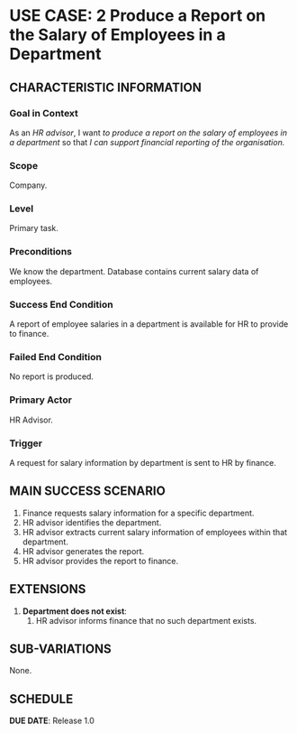 # USE CASE: 2 Produce a Report on the Salary of Employees in a Department

## CHARACTERISTIC INFORMATION

### Goal in Context
As an *HR advisor*, I want *to produce a report on the salary of employees in a department* so that *I can support financial reporting of the organisation.*

### Scope
Company.

### Level
Primary task.

### Preconditions
We know the department. Database contains current salary data of employees.

### Success End Condition
A report of employee salaries in a department is available for HR to provide to finance.

### Failed End Condition
No report is produced.

### Primary Actor
HR Advisor.

### Trigger
A request for salary information by department is sent to HR by finance.

## MAIN SUCCESS SCENARIO

1. Finance requests salary information for a specific department.
2. HR advisor identifies the department.
3. HR advisor extracts current salary information of employees within that department.
4. HR advisor generates the report.
5. HR advisor provides the report to finance.

## EXTENSIONS

1. **Department does not exist**:
    1. HR advisor informs finance that no such department exists.

## SUB-VARIATIONS
None.

## SCHEDULE
**DUE DATE**: Release 1.0